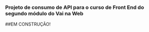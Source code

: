 ### Projeto de consumo de API para o curso de Front End do segundo módulo do Vai na Web

##EM CONSTRUÇÃO!
